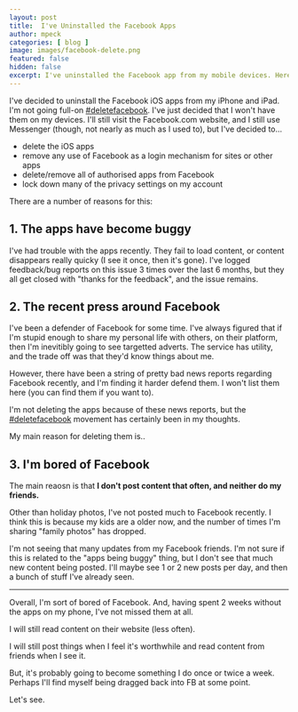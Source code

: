 ```yaml
---
layout: post
title:  I've Uninstalled the Facebook Apps
author: mpeck
categories: [ blog ]
image: images/facebook-delete.png
featured: false
hidden: false
excerpt: I've uninstalled the Facebook app from my mobile devices. Here's why.
---
```


I've decided to uninstall the Facebook iOS apps from my iPhone and iPad. I'm not going full-on [#deletefacebook][deletefb]. I've just decided that I won't have them on my devices. I'll still visit the Facebook.com website, and I still use Messenger (though, not nearly as much as I used to), but I've decided to...

- delete the iOS apps
- remove any use of Facebook as a login mechanism for sites or other apps
- delete/remove all of authorised apps from Facebook
- lock down many of the privacy settings on my account

There are a number of reasons for this:

## 1. The apps have become buggy

I've had trouble with the apps recently. They fail to load content, or content disappears really quicky (I see it once, then it's gone). I've logged feedback/bug reports on this issue 3 times over the last 6 months, but they all get closed with "thanks for the feedback", and the issue remains.

## 2. The recent press around Facebook

I've been a defender of Facebook for some time. I've always figured that if I'm stupid enough to share my personal life with others, on their platform, then I'm inevitibly going to see targetted adverts. The service has utility, and the trade off was that they'd know things about me.

However, there have been a string of pretty bad news reports regarding Facebook recently, and I'm finding it harder defend them. I won't list them here (you can find them if you want to).

I'm not deleting the apps because of these news reports, but the [#deletefacebook][deletefb] movement has certainly been in my thoughts.

My main reason for deleting them is..

## 3. I'm bored of Facebook

The main reaosn is that **I don't post content that often, and neither do my friends.**

Other than holiday photos, I've not posted much to Facebook recently. I think this is because my kids are a older now, and the number of times I'm sharing "family photos" has dropped.

I'm not seeing that many updates from my Facebook friends. I'm not sure if this is related to the "apps being buggy" thing, but I don't see that much new content being posted. I'll maybe see 1 or 2 new posts per day, and then a bunch of stuff I've already seen.

---

Overall, I'm sort of bored of Facebook. And, having spent 2 weeks without the apps on my phone, I've not missed them at all.

I will still read content on their website (less often).

I will still post things when I feel it's worthwhile and read content from friends when I see it.

But, it's probably going to become something I do once or twice a week. Perhaps I'll find myself being dragged back into FB at some point.

Let's see.

[deletefb]:https://twitter.com/hashtag/DeleteFacebook